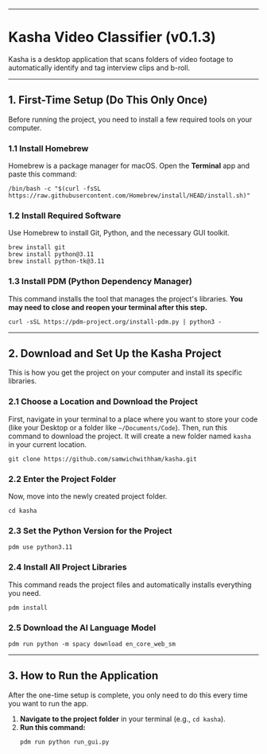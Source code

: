 -----

# Kasha Video Classifier (v0.1.3)

Kasha is a desktop application that scans folders of video footage to automatically identify and tag interview clips and b-roll.

-----

## 1\. First-Time Setup (Do This Only Once)

Before running the project, you need to install a few required tools on your computer.

### 1.1 Install Homebrew

Homebrew is a package manager for macOS. Open the **Terminal** app and paste this command:

```
/bin/bash -c "$(curl -fsSL https://raw.githubusercontent.com/Homebrew/install/HEAD/install.sh)"
```

### 1.2 Install Required Software

Use Homebrew to install Git, Python, and the necessary GUI toolkit.

```
brew install git
brew install python@3.11
brew install python-tk@3.11
```

### 1.3 Install PDM (Python Dependency Manager)

This command installs the tool that manages the project's libraries. **You may need to close and reopen your terminal after this step.**

```
curl -sSL https://pdm-project.org/install-pdm.py | python3 -
```

-----

## 2\. Download and Set Up the Kasha Project

This is how you get the project on your computer and install its specific libraries.

### 2.1 Choose a Location and Download the Project

First, navigate in your terminal to a place where you want to store your code (like your Desktop or a folder like `~/Documents/Code`). Then, run this command to download the project. It will create a new folder named `kasha` in your current location.

```
git clone https://github.com/samwichwithham/kasha.git
```

### 2.2 Enter the Project Folder

Now, move into the newly created project folder.

```
cd kasha
```

### 2.3 Set the Python Version for the Project

```
pdm use python3.11
```

### 2.4 Install All Project Libraries

This command reads the project files and automatically installs everything you need.

```
pdm install
```

### 2.5 Download the AI Language Model

```
pdm run python -m spacy download en_core_web_sm
```

-----

## 3\. How to Run the Application

After the one-time setup is complete, you only need to do this every time you want to run the app.

1.  **Navigate to the project folder** in your terminal (e.g., `cd kasha`).
2.  **Run this command:**
    ```
    pdm run python run_gui.py
    ```
